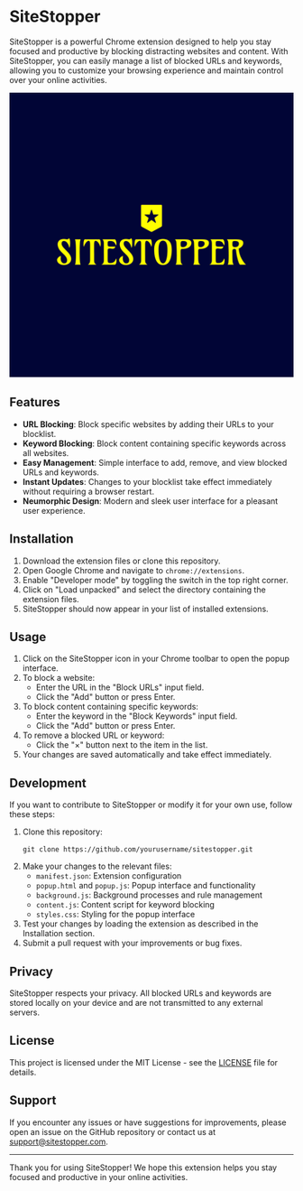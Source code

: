 # SiteStopper

SiteStopper is a powerful Chrome extension designed to help you stay focused and productive by blocking distracting websites and content. With SiteStopper, you can easily manage a list of blocked URLs and keywords, allowing you to customize your browsing experience and maintain control over your online activities.

![SiteStopper Logo](/icon48.png)

## Features

- **URL Blocking**: Block specific websites by adding their URLs to your blocklist.
- **Keyword Blocking**: Block content containing specific keywords across all websites.
- **Easy Management**: Simple interface to add, remove, and view blocked URLs and keywords.
- **Instant Updates**: Changes to your blocklist take effect immediately without requiring a browser restart.
- **Neumorphic Design**: Modern and sleek user interface for a pleasant user experience.

## Installation

1. Download the extension files or clone this repository.
2. Open Google Chrome and navigate to `chrome://extensions`.
3. Enable "Developer mode" by toggling the switch in the top right corner.
4. Click on "Load unpacked" and select the directory containing the extension files.
5. SiteStopper should now appear in your list of installed extensions.

## Usage

1. Click on the SiteStopper icon in your Chrome toolbar to open the popup interface.
2. To block a website:
   - Enter the URL in the "Block URLs" input field.
   - Click the "Add" button or press Enter.
3. To block content containing specific keywords:
   - Enter the keyword in the "Block Keywords" input field.
   - Click the "Add" button or press Enter.
4. To remove a blocked URL or keyword:
   - Click the "×" button next to the item in the list.
5. Your changes are saved automatically and take effect immediately.

## Development

If you want to contribute to SiteStopper or modify it for your own use, follow these steps:

1. Clone this repository:
   ```
   git clone https://github.com/yourusername/sitestopper.git
   ```
2. Make your changes to the relevant files:
   - `manifest.json`: Extension configuration
   - `popup.html` and `popup.js`: Popup interface and functionality
   - `background.js`: Background processes and rule management
   - `content.js`: Content script for keyword blocking
   - `styles.css`: Styling for the popup interface
3. Test your changes by loading the extension as described in the Installation section.
4. Submit a pull request with your improvements or bug fixes.

## Privacy

SiteStopper respects your privacy. All blocked URLs and keywords are stored locally on your device and are not transmitted to any external servers.

## License

This project is licensed under the MIT License - see the [LICENSE](LICENSE) file for details.

## Support

If you encounter any issues or have suggestions for improvements, please open an issue on the GitHub repository or contact us at support@sitestopper.com.

---

Thank you for using SiteStopper! We hope this extension helps you stay focused and productive in your online activities.
